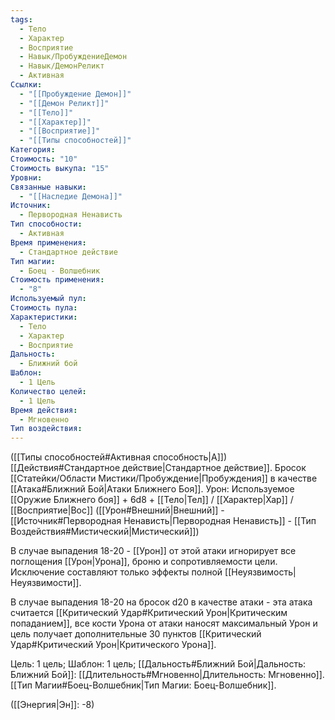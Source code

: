 ```yaml
---
tags:
  - Тело
  - Характер
  - Восприятие
  - Навык/ПробуждениеДемон
  - Навык/ДемонРеликт
  - Активная
Ссылки:
  - "[[Пробуждение Демон]]"
  - "[[Демон Реликт]]"
  - "[[Тело]]"
  - "[[Характер]]"
  - "[[Восприятие]]"
  - "[[Типы способностей]]"
Категория: 
Стоимость: "10"
Стоимость выкупа: "15"
Уровни: 
Связанные навыки:
  - "[[Наследие Демона]]"
Источник:
  - Первородная Ненависть
Тип способности:
  - Активная
Время применения:
  - Стандартное действие
Тип магии:
  - Боец - Волшебник
Стоимость применения:
  - "8"
Используемый пул: 
Стоимость пула: 
Характеристики:
  - Тело
  - Характер
  - Восприятие
Дальность:
  - Ближний бой
Шаблон:
  - 1 Цель
Количество целей:
  - 1 Цель
Время действия:
  - Мгновенно
Тип воздействия:
---
```

([[Типы способностей#Активная способность|А]]) [[Действия#Стандартное действие|Стандартное действие]]. Бросок [[Статейки/Области Мистики/Пробуждение|Пробуждения]] в качестве [[Атака#Ближний Бой|Атаки Ближнего Боя]]. Урон: Используемое [[Оружие Ближнего боя]] + 6d8 + [[Тело|Тел]] / [[Характер|Хар]] / [[Восприятие|Вос]] ([[Урон#Внешний|Внешний]] - [[Источник#Первородная Ненависть|Первородная Ненависть]] - [[Тип Воздействия#Мистический|Мистический]])

В случае выпадения 18-20 - [[Урон]] от этой атаки игнорирует все поглощения [[Урон|Урона]], броню и сопротивляемости цели. Исключение составляют только эффекты полной [[Неуязвимость|Неуязвимости]]. 

В случае выпадения 18-20 на бросок d20 в качестве атаки - эта атака считается [[Критический Удар#Критический Урон|Критическим попаданием]], все кости Урона от атаки наносят максимальный Урон и цель получает дополнительные 30 пунктов [[Критический Удар#Критический Урон|Критического Урона]].

Цель: 1 цель; Шаблон: 1 цель; [[Дальность#Ближний Бой|Дальность: Ближний Бой]]:  [[Длительность#Мгновенно|Длительность: Мгновенно]]. [[Тип Магии#Боец-Волшебник|Тип Магии: Боец-Волшебник]].

([[Энергия|Эн]]: -8)